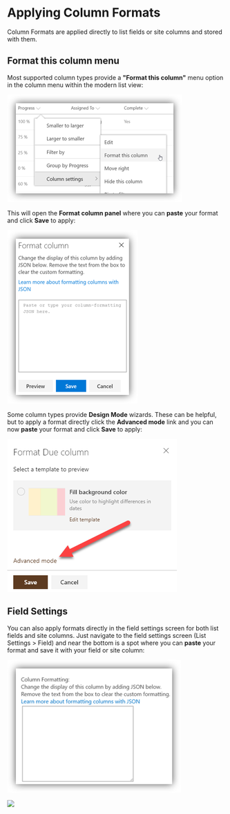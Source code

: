 # Applying Column Formats

Column Formats are applied directly to list fields or site columns and stored with them.

## Format this column menu

Most supported column types provide a **"Format this column"** menu option in the column menu within the modern list view:

![format menu](../img/FormatMenu.png)

This will open the **Format column panel** where you can **paste** your format and click **Save** to apply:

![format column panel](../img/FormatColumnPanel.png)

Some column types provide **Design Mode** wizards. These can be helpful, but to apply a format directly click the **Advanced mode** link and you can now **paste** your format and click **Save** to apply:

![design mode](../img/DesignMode.png)

## Field Settings

You can also apply formats directly in the field settings screen for both list fields and site columns. Just navigate to the field settings screen (List Settings > Field) and near the bottom is a spot where you can **paste** your format and save it with your field or site column:

![field settings](../img/FieldSetting.png)

<img src="https://pnptelemetry.azurewebsites.net/list-formatting/docs/gettingstarted/columnformats" />
